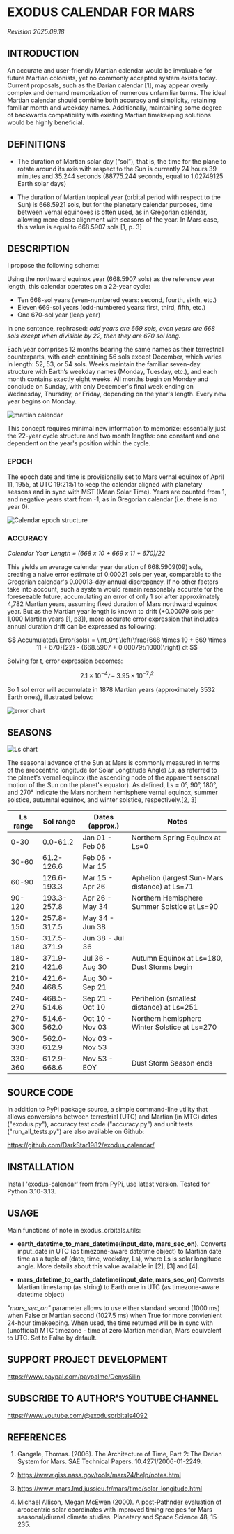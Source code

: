 # EXODUS CALENDAR FOR MARS
*Revision 2025.09.18*

## INTRODUCTION
An accurate and user-friendly Martian calendar would be invaluable for future Martian
colonists, yet no commonly accepted system exists today. Current proposals, such as the
Darian calendar [1], may appear overly complex and demand memorization of numerous
unfamiliar terms. The ideal Martian calendar should combine both accuracy and simplicity, retaining familiar month and weekday names. Additionally, maintaining some degree of
backwards compatibility with existing Martian timekeeping solutions would be highly beneficial.

## DEFINITIONS
* The duration of Martian solar day (“sol”), that is, the time for the plane to rotate around its axis with respect to the Sun is currently 24 hours 39 minutes and 35.244 seconds (88775.244 seconds, equal to 1.02749125 Earth solar days)

* The duration of Martian tropical year (orbital period with respect to the Sun) is 668.5921 sols, but for the planetary calendar purposes, time between vernal equinoxes is often used, as in Gregorian calendar, allowing more close alignment with seasons of the year. In Mars case, this value is equal to 668.5907 sols [1, p. 3]


## DESCRIPTION
I propose the following scheme:

Using the northward equinox year (668.5907 sols) as the reference year length, this
calendar operates on a 22-year cycle:
- Ten 668-sol years (even-numbered years: second, fourth, sixth, etc.)
- Eleven 669-sol years (odd-numbered years: first, third, fifth, etc.)
- One 670-sol year (leap year)

In one sentence, rephrased: _odd years are 669 sols, even years are 668 sols except when divisible by 22, then they are 670 sol long._

Each year comprises 12 months bearing the same names as their terrestrial counterparts,
with each containing 56 sols except December, which varies in length: 52, 53, or 54 sols.
Weeks maintain the familiar seven-day structure with Earth’s weekday names (Monday,
Tuesday, etc.), and each month contains exactly eight weeks. All months begin on Monday
and conclude on Sunday, with only December's final week ending on Wednesday,
Thursday, or Friday, depending on the year's length. Every new year begins on Monday.

![martian calendar](https://raw.githubusercontent.com/DarkStar1982/exodus_calendar/master/doc/infographics.png "Infographics")

This concept requires minimal new information to memorize: essentially just the 22-year cycle structure and two month lengths: one constant and one dependent on the year's position within the cycle.

### EPOCH
The epoch date and time is provisionally set to Mars vernal equinox of April 11, 1955, at UTC 19:21:51 to keep the calendar aligned with planetary seasons and in sync with MST (Mean Solar Time). Years are counted from 1, and negative years start from -1, as in Gregorian calendar (i.e. there is no year 0).

![Calendar epoch structure](https://raw.githubusercontent.com/DarkStar1982/exodus_calendar/master/doc/calendar_epochs.png "Structure of cycles and years before and after epoch starting year")

### ACCURACY

_Calendar Year Length = (668 x 10 + 669 x 11 + 670)/22_

This yields an average calendar year duration of 668.5909(09) sols, creating a naive error estimate of 0.00021 sols per year, comparable to the Gregorian calendar's 0.00013-day annual discrepancy. If no other factors take into account, such a system would remain reasonably accurate for the foreseeable future, accumulating an error of only 1 sol after approximately 4,782 Martian years, assuming fixed duration of Mars northward equinox year. But as the Martian year length is known to drift (+0.00079 sols per 1,000 Martian years [1, p3]), more accurate error expression that includes annual duration drift can be expressed as following:

$$
Accumulated\ Error(sols) = \int_0^t \left(\frac{668 \times 10 + 669 \times 11 + 670}{22} - (668.5907 + 0.00079t/1000)\right) dt
$$

Solving for t, error expression becomes: 

$$
2.1 \times 10^{-4}𝑡 - 3.95 \times 10^{-7}𝑡^2
$$

So 1 sol error will accumulate in 1878 Martian years (approximately 3532 Earth ones), illustrated below:

![error chart](https://raw.githubusercontent.com/DarkStar1982/exodus_calendar/master/doc/accuracy.png "Accuracy")

## SEASONS
![Ls chart](https://raw.githubusercontent.com/DarkStar1982/exodus_calendar/master/doc/ls_angle.png "Solar Longitude")

The seasonal advance of the Sun at Mars is commonly measured in terms of the areocentric longitude (or Solar Longtitude Angle) *Ls*, as referred to the planet's vernal equinox (the ascending node of the apparent seasonal motion of the Sun on the planet's equator). As defined, Ls = 0°, 90°, 180°, and 270° indicate the Mars northern hemisphere vernal equinox, summer solstice, autumnal equinox, and winter solstice, respectively.[2, 3]

| Ls range |  Sol range  | Dates (approx.) | Notes                                  |
|----------|-------------|-----------------|----------------------------------------|
|     0-30 |    0.0-61.2 | Jan 01 - Feb 06 | Northern Spring Equinox at Ls=0
|    30-60 |  61.2-126.6 | Feb 06 - Mar 15 |	 
| 	 60-90 | 126.6-193.3 | Mar 15 - Apr 26 | Aphelion (largest Sun-Mars distance) at Ls=71
| 	90-120 | 193.3-257.8 | Apr 26 - May 34 | Northern Hemisphere Summer Solstice at Ls=90
|  120-150 | 257.8-317.5 | May 34 - Jun 38 |	 
|  150-180 | 317.5-371.9 | Jun 38 - Jul 36 |	 
|  180-210 | 371.9-421.6 | Jul 36 - Aug 30 | Autumn Equinox at Ls=180, Dust Storms begin
|  210-240 | 421.6-468.5 | Aug 30 - Sep 21 |	
|  240-270 | 468.5-514.6 | Sep 21 - Oct 10 | Perihelion (smallest distance) at Ls=251
|  270-300 | 514.6-562.0 | Oct 10 - Nov 03 | Northern hemisphere Winter Solstice at Ls=270
|  300-330 | 562.0-612.9 | Nov 03 - Nov 53 |	
|  330-360 | 612.9-668.6 | Nov 53 - EOY    | Dust Storm Season ends

## SOURCE CODE
In addition to PyPi package source, a simple command-line utility that allows conversions between terrestrial (UTC) and Martian (in MTC) dates ("exodus.py"), accuracy test code ("accuracy.py") and unit tests ("run_all_tests.py") are also available on Github:

https://github.com/DarkStar1982/exodus_calendar/

## INSTALLATION
Install 'exodus-calendar' from from PyPi, use latest version. Tested for Python 3.10-3.13.

## USAGE
Main functions of note in exodus_orbitals.utils:

- **earth_datetime_to_mars_datetime(input_date, mars_sec_on)**. 
Converts input_date in UTC (as timezone-aware datetime object) to Martian date time as a tuple of (date, time, weekday, Ls), where Ls is solar longitude angle. More details about this value available in [2], [3] and [4].
 
- **mars_datetime_to_earth_datetime(input_date, mars_sec_on)** 
Converts Martian timestamp (as string) to Earth one in UTC (as timezone-aware datetime object)

_"mars_sec_on"_ parameter allows to use either standard second (1000 ms) when False or Martian second (1027.5 ms) when True for more convienient 24-hour timekeeping. When used, the time returned will be in sync with (unofficial) MTC timezone - time at zero Martian meridian, Mars equivalent to UTC. Set to False by default.


## SUPPORT PROJECT DEVELOPMENT 
https://www.paypal.com/paypalme/DenysSilin


## SUBSCRIBE TO AUTHOR'S YOUTUBE CHANNEL
https://www.youtube.com/@exodusorbitals4092

## REFERENCES

1. Gangale, Thomas. (2006). The Architecture of Time, Part 2: The Darian System for Mars. SAE Technical Papers. 10.4271/2006-01-2249.

2. https://www.giss.nasa.gov/tools/mars24/help/notes.html

3. https://www-mars.lmd.jussieu.fr/mars/time/solar_longitude.html

4. Michael Allison, Megan McEwen (2000). A post-Pathnder evaluation of areocentric solar coordinates with improved timing recipes for Mars seasonal/diurnal climate studies. Planetary and Space Science 48, 15-235.

